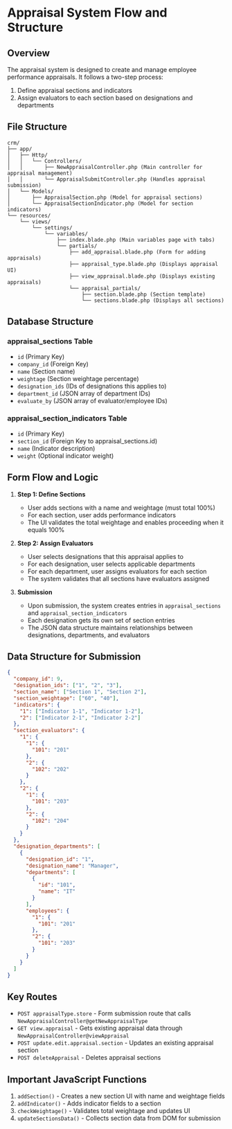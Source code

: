 # Appraisal System Flow and Structure

## Overview

The appraisal system is designed to create and manage employee performance appraisals. It follows a two-step process:
1. Define appraisal sections and indicators
2. Assign evaluators to each section based on designations and departments

## File Structure

```
crm/
├── app/
│   ├── Http/
│   │   └── Controllers/
│   │       ├── NewAppraisalController.php (Main controller for appraisal management)
│   │       └── AppraisalSubmitController.php (Handles appraisal submission)
│   └── Models/
│       ├── AppraisalSection.php (Model for appraisal sections)
│       └── AppraisalSectionIndicator.php (Model for section indicators)
└── resources/
    └── views/
        └── settings/
            └── variables/
                ├── index.blade.php (Main variables page with tabs)
                └── partials/
                    ├── add_appraisal.blade.php (Form for adding appraisals)
                    ├── appraisal_type.blade.php (Displays appraisal UI)
                    ├── view_appraisal.blade.php (Displays existing appraisals)
                    └── appraisal_partials/
                        ├── section.blade.php (Section template)
                        └── sections.blade.php (Displays all sections)
```

## Database Structure

### appraisal_sections Table
- `id` (Primary Key)
- `company_id` (Foreign Key)
- `name` (Section name)
- `weightage` (Section weightage percentage)
- `designation_ids` (IDs of designations this applies to)
- `department_id` (JSON array of department IDs)
- `evaluate_by` (JSON array of evaluator/employee IDs)

### appraisal_section_indicators Table
- `id` (Primary Key)
- `section_id` (Foreign Key to appraisal_sections.id)
- `name` (Indicator description)
- `weight` (Optional indicator weight)

## Form Flow and Logic

1. **Step 1: Define Sections**
   - User adds sections with a name and weightage (must total 100%)
   - For each section, user adds performance indicators
   - The UI validates the total weightage and enables proceeding when it equals 100%

2. **Step 2: Assign Evaluators**
   - User selects designations that this appraisal applies to
   - For each designation, user selects applicable departments
   - For each department, user assigns evaluators for each section
   - The system validates that all sections have evaluators assigned

3. **Submission**
   - Upon submission, the system creates entries in `appraisal_sections` and `appraisal_section_indicators`
   - Each designation gets its own set of section entries
   - The JSON data structure maintains relationships between designations, departments, and evaluators

## Data Structure for Submission

```json
{
  "company_id": 9,
  "designation_ids": ["1", "2", "3"],
  "section_name": ["Section 1", "Section 2"],
  "section_weightage": ["60", "40"],
  "indicators": {
    "1": ["Indicator 1-1", "Indicator 1-2"],
    "2": ["Indicator 2-1", "Indicator 2-2"]
  },
  "section_evaluators": {
    "1": {
      "1": {
        "101": "201"
      },
      "2": {
        "102": "202"
      }
    },
    "2": {
      "1": {
        "101": "203"
      },
      "2": {
        "102": "204"
      }
    }
  },
  "designation_departments": [
    {
      "designation_id": "1",
      "designation_name": "Manager",
      "departments": [
        {
          "id": "101",
          "name": "IT"
        }
      ],
      "employees": {
        "1": {
          "101": "201"
        },
        "2": {
          "101": "203"
        }
      }
    }
  ]
}
```

## Key Routes

- `POST appraisalType.store` - Form submission route that calls `NewAppraisalController@getNewAppraisalType`
- `GET view.appraisal` - Gets existing appraisal data through `NewAppraisalController@viewAppraisal`
- `POST update.edit.appraisal.section` - Updates an existing appraisal section
- `POST deleteAppraisal` - Deletes appraisal sections

## Important JavaScript Functions

1. `addSection()` - Creates a new section UI with name and weightage fields
2. `addIndicator()` - Adds indicator fields to a section
3. `checkWeightage()` - Validates total weightage and updates UI
4. `updateSectionsData()` - Collects section data from DOM for submission 